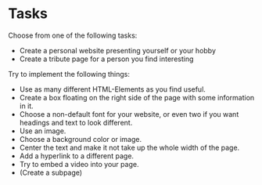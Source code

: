 # Tasks

Choose from one of the following tasks:

- Create a personal website presenting yourself or your hobby
- Create a tribute page for a person you find interesting

Try to implement the following things:

- Use as many different HTML-Elements as you find useful.
- Create a box floating on the right side of the page with some information in it.
- Choose a non-default font for your website, or even two if you want headings and text to look different.
- Use an image.
- Choose a background color or image.
- Center the text and make it not take up the whole width of the page.
- Add a hyperlink to a different page.
- Try to embed a video into your page.
- (Create a subpage)
